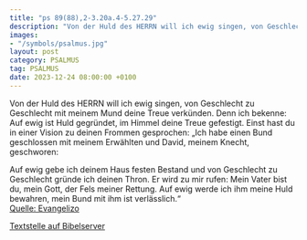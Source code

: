 ```yaml
---
title: "ps 89(88),2-3.20a.4-5.27.29"
description: "Von der Huld des HERRN will ich ewig singen, von Geschlecht zu Geschlecht mit meinem Mund deine Treue verkünden. Denn ich bekenne: Auf ewig ist Huld gegründet, im Himmel deine Treue gefestigt.  Einst hast du in einer Vision zu deinen Frommen gesprochen:  „Ich habe einen Bund gesc...."
images:
- "/symbols/psalmus.jpg"
layout: post
category: PSALMUS
tag: PSALMUS
date: 2023-12-24 08:00:00 +0100
---
```

Von der Huld des HERRN will ich ewig singen, von Geschlecht zu Geschlecht mit meinem Mund deine Treue verkünden.
Denn ich bekenne: Auf ewig ist Huld gegründet, im Himmel deine Treue gefestigt. 
Einst hast du in einer Vision zu deinen Frommen gesprochen: 
„Ich habe einen Bund geschlossen mit meinem Erwählten und David, meinem Knecht, geschworen:

Auf ewig gebe ich deinem Haus festen Bestand und von Geschlecht zu Geschlecht gründe ich deinen Thron.<!--more--> 
Er wird zu mir rufen: Mein Vater bist du, mein Gott, der Fels meiner Rettung.
Auf ewig werde ich ihm meine Huld bewahren, mein Bund mit ihm ist verlässlich.“<br>
[Quelle: Evangelizo](https://evangeliumtagfuertag.org/DE/gospel)

[Textstelle auf Bibelserver](https://www.bibleserver.com/EU/ps89(88),2-3.20a.4-5.27.29)
